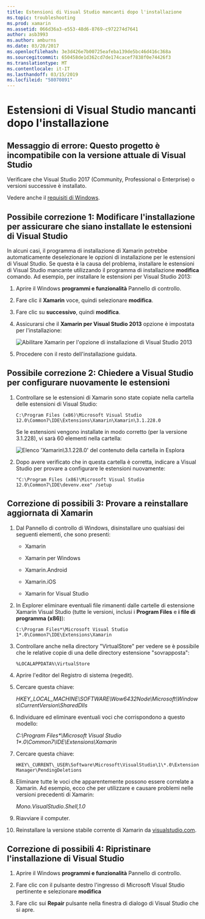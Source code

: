 ```yaml
---
title: Estensioni di Visual Studio mancanti dopo l'installazione
ms.topic: troubleshooting
ms.prod: xamarin
ms.assetid: 066d36a3-e553-48d6-8769-c972274d7641
author: asb3993
ms.author: amburns
ms.date: 03/20/2017
ms.openlocfilehash: 3e3d426e7b00725eafeba139de5bc46d416c368a
ms.sourcegitcommit: 650458de1d362cd7de174cacef7838f0e74426f3
ms.translationtype: MT
ms.contentlocale: it-IT
ms.lasthandoff: 03/15/2019
ms.locfileid: "58070891"
---
```

# <a name="missing-visual-studio-extensions-after-installation"></a>Estensioni di Visual Studio mancanti dopo l'installazione

## <a name="error-message-this-project-is-incompatible-with-the-current-edition-of-visual-studio"></a>Messaggio di errore: Questo progetto è incompatibile con la versione attuale di Visual Studio

Verificare che Visual Studio 2017 (Community, Professional o Enterprise) o versioni successive è installato.

Vedere anche il [requisiti di Windows](~/cross-platform/get-started/requirements.md#windows-requirements).

## <a name="possible-fix-1-change-the-installation-to-make-sure-the-visual-studio-extensions-are-installed"></a>Possibile correzione 1: Modificare l'installazione per assicurare che siano installate le estensioni di Visual Studio

In alcuni casi, il programma di installazione di Xamarin potrebbe automaticamente deselezionare le opzioni di installazione per le estensioni di Visual Studio. Se questa è la causa del problema, installare le estensioni di Visual Studio mancante utilizzando il programma di installazione **modifica** comando. Ad esempio, per installare le estensioni per Visual Studio 2013:

1. Aprire il Windows **programmi e funzionalità** Pannello di controllo.

2. Fare clic il **Xamarin** voce, quindi selezionare **modifica**.

3. Fare clic su **successivo**, quindi **modifica**.

4. Assicurarsi che il **Xamarin per Visual Studio 2013** opzione è impostata per l'installazione:

    ![](missing-vs-extensions-images/installer.png "Abilitare Xamarin per l'opzione di installazione di Visual Studio 2013")

5. Procedere con il resto dell'installazione guidata.

## <a name="possible-fix-2-ask-visual-studio-to-set-up-the-extensions-again"></a>Possibile correzione 2: Chiedere a Visual Studio per configurare nuovamente le estensioni

1. Controllare se le estensioni di Xamarin sono state copiate nella cartella delle estensioni di Visual Studio:

    `C:\Program Files (x86)\Microsoft Visual Studio 12.0\Common7\IDE\Extensions\Xamarin\Xamarin\3.1.228.0`

    Se le estensioni vengono installate in modo corretto (per la versione 3.1.228), vi sarà 60 elementi nella cartella:


    ![](missing-vs-extensions-images/folder.png "Elenco 'Xamarin\3.1.228.0' del contenuto della cartella in Esplora")

2. Dopo avere verificato che in questa cartella è corretta, indicare a Visual Studio per provare a configurare le estensioni nuovamente:

    `"C:\Program Files (x86)\Microsoft Visual Studio 12.0\Common7\IDE\devenv.exe" /setup`

## <a name="possible-fix-3-try-a-fresh-reinstall-of-xamarin"></a>Correzione di possibili 3: Provare a reinstallare aggiornata di Xamarin

1.  Dal Pannello di controllo di Windows, disinstallare uno qualsiasi dei seguenti elementi, che sono presenti:

    *   Xamarin

    *   Xamarin per Windows

    *   Xamarin.Android

    *   Xamarin.iOS

    *   Xamarin for Visual Studio

2.  In Explorer eliminare eventuali file rimanenti dalle cartelle di estensione Xamarin Visual Studio (tutte le versioni, inclusi i **Program Files** e **i file di programma (x86)**):

    `C:\Program Files*\Microsoft Visual Studio 1*.0\Common7\IDE\Extensions\Xamarin`

3.  Controllare anche nella directory "VirtualStore" per vedere se è possibile che le relative copie di una delle directory estensione "sovrapposta":

    `%LOCALAPPDATA%\VirtualStore`

4.  Aprire l'editor del Registro di sistema (regedit).

5.  Cercare questa chiave:

    _HKEY\_LOCAL\_MACHINE\SOFTWARE\Wow6432Node\Microsoft\Windows\CurrentVersion\SharedDlls_

6.  Individuare ed eliminare eventuali voci che corrispondono a questo modello:

    _C:\Program Files\*\Microsoft Visual Studio 1\*.0\Common7\IDE\Extensions\Xamarin_

7.  Cercare questa chiave:

    `HKEY\_CURRENT\_USER\Software\Microsoft\VisualStudio\1\*.0\ExtensionManager\PendingDeletions`

8.  Eliminare tutte le voci che apparentemente possono essere correlate a Xamarin. Ad esempio, ecco che per utilizzare e causare problemi nelle versioni precedenti di Xamarin:

    _Mono.VisualStudio.Shell,1.0_

9.  Riavviare il computer.

10.  Reinstallare la versione stabile corrente di Xamarin da [visualstudio.com](https://visualstudio.com/xamarin).

## <a name="possible-fix-4-repair-visual-studio-installation"></a>Correzione di possibili 4: Ripristinare l'installazione di Visual Studio

1.  Aprire il Windows **programmi e funzionalità** Pannello di controllo.

2.  Fare clic con il pulsante destro l'ingresso di Microsoft Visual Studio pertinente e selezionare **modifica**

3.  Fare clic sui **Repair** pulsante nella finestra di dialogo di Visual Studio che si apre.
